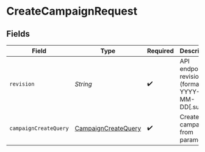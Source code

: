 # CreateCampaignRequest


## Fields

| Field                                                                 | Type                                                                  | Required                                                              | Description                                                           |
| --------------------------------------------------------------------- | --------------------------------------------------------------------- | --------------------------------------------------------------------- | --------------------------------------------------------------------- |
| `revision`                                                            | *String*                                                              | :heavy_check_mark:                                                    | API endpoint revision (format: YYYY-MM-DD[.suffix])                   |
| `campaignCreateQuery`                                                 | [CampaignCreateQuery](../../models/components/CampaignCreateQuery.md) | :heavy_check_mark:                                                    | Creates a campaign from parameters                                    |